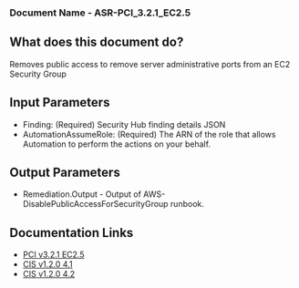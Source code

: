 ### Document Name - ASR-PCI_3.2.1_EC2.5

## What does this document do?
Removes public access to remove server administrative ports from an EC2 Security Group

## Input Parameters
* Finding: (Required) Security Hub finding details JSON
* AutomationAssumeRole: (Required) The ARN of the role that allows Automation to perform the actions on your behalf.

## Output Parameters
* Remediation.Output - Output of AWS-DisablePublicAccessForSecurityGroup runbook.

## Documentation Links
* [PCI v3.2.1 EC2.5](https://docs.aws.amazon.com/securityhub/latest/userguide/securityhub-pci-controls.html#pcidss-ec2-5)
* [CIS v1.2.0 4.1](https://docs.aws.amazon.com/securityhub/latest/userguide/securityhub-cis-controls.html#securityhub-cis-controls-4.1)
* [CIS v1.2.0 4.2](https://docs.aws.amazon.com/securityhub/latest/userguide/securityhub-cis-controls.html#securityhub-cis-controls-4.2)

